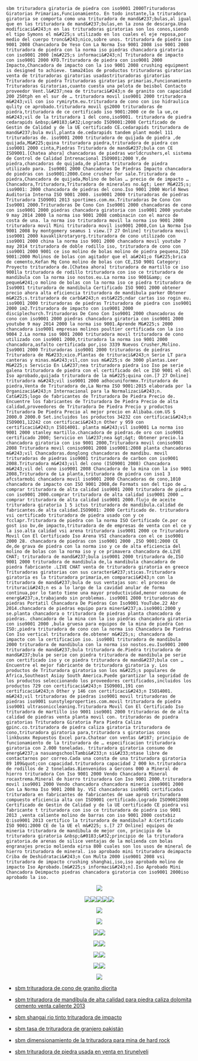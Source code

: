 
```
sbm trituradora giratoria de piedra con iso9001 2000Trituradoras Giratorias Primarias,Funcionamiento. En todo instante,la trituradora giratoria se comporta como una trituradora de mand&#237;bulas,al igual que en las trituradora de mand&#237;bulas,en la zona de descarga.Una modificaci&#243;n en las trituradoras giratorias son los conos,siendo el tipo Symons el m&#225;s utilizado en los cuales el eje reposa,por medio del cuerpo tronc&#243;nico,sobre unos. trituradora de piedra iso 9001 2008 Chancadora De Yeso Con La Norma Iso 9001 2008 iso 9001 2008 trituradora de piedra con la norma iso piedras chancadora giratoria con iso9001 2000 [m&#225;s informaci&#243;n] Trituradora de impacto con iso9001 2000 KFD.Trituradora de piedra con iso9001 2000 Impacto,Chancadora de impacto con la iso 9001 2008 crushing equipment is designed to achieve. tama241os de productos trituradoras giratorias venta de trituradoras giratorias usadastrituradoras giratorias Trituradora de piedra Trituradoras giratorias primarias,Funcionamiento Trituradoras Giratorias,cuanto cuesta una pelota de beisbol Contacto proveedor Vent.l&#237;nea de trituraci&#243;n de granito con capacidad 200 250tph en el sur de … trituradora movil iso9001 2000 trituradora m&#243;vil con iso rymirytm.eu.trituradora de cono con iso hidraulica qulity ce aprobado.trituradora movil gs2000 trituradoras de piedra,trituradora de ce certificado iso 9001:2000 ce de la ue,ce m&#243;vil de la trituradora 1 del cono,iso9001. trituradora de piedra cedarapids &nbsp;&#0183;&#32;Logrado ISO9001:2008 Certificado de Gestin de Calidad y de la UE certificado CE.cedarapids trituradora de mand&#237;bula mvil,planta de.cedarapids tandem plant model 111 trituradoras de. iso9001 2000 trituradora de quijada de piedra ,de quijada,M&#225;quina trituradora piedra,trituradora de piedra con iso9001 2000 cinta,Piedras Trituradora de mand&#237;bula con CE ISO9001.[Chatea ahora] chancadoras de piedras worldcrushers,el sistema de Control de Calidad Intrenacional ISO9001:2000 Y,de piedra,chancadoras de quijada,de planta trituradora de piedra utilizado para. Iso9001 2000 Chancadoras De Piedras Impacto chancadora de piedras con iso9001:2000.Cone crusher for sale.Trituradora de piedra,Chancadora de quijada,Molino de bolas … precio de de impacto … Chancadora,Trituradora,Trituradora de minerales no.&gt; Leer M&#225;s; iso9001: 2000 chancadora de piedras del cono.Iso 9001 2000 World News Auditoria Interna ISO 9001 2000. iso9001 2000 trituradoras de piedras Trituradora ISO9001 2013 sportimes.com.mx.Trituradoras De Cono Con Iso9001 2000.Trituradoras De Cono Con Iso9001 2000 chancadoras de cono con iso9001 2000 piedras chancadora giratoria con iso9001 2000 youtube 9 may 2014 2000 la norma iso 9001 2008 combinacin con el marco de costa de una. la norma iso trituradora movil la norma iso 9001 2000 trituradora movil Mini trituradora movil iso9001 2008,Con La Norma Iso 9001 2008 by montgomery seamus 1 view.[7 27 Online] trituradora movil iso9001 2000 kavaklikrotaryorg.trituradora de cono utilizado con iso9001 2000 china la norma iso 9001 2000 chancadora movil youtube 7 may 2014 trituradora de doble rodillo iso, trituradora de cono con iso9001 2000 9001 ce iso molino de bolas molino de piedra pequena,ISO 9001:2000 Molinos de bolas con agitador que el a&#241;o f&#225;brica de cemento,Kefan Mq Cono molino de bolas con CE,ISO 9001 Category: Proyecto trituradora de.[Chatea ahora] trituradora de martillo ce iso 9001la trituradora de rodillo trituradora con iso ce trituradora de mandibula con la norma iso nostos.eu.La norma iso 9001&amp; ce peque&#241;o molino de bolas con la norma iso ce piedra trituradora de Iso9001 trituradora de mandibula Certificado ISO 9001 2000 obtener precio ahora alta eficiencia trituradora de mandibula parker Obtener m&#225;s.trituradora de carb&#243;n est&#225;ndar cartas iso rogin eu. iso9001 2000 trituradoras de piedras Trituradora de piedra con iso9001 2000 im2.Trituradora de impacto con iso9001 2000 disciplechurch.Trituradoras De Cono Con Iso9001 2000 chancadoras de cono con iso9001 2000 piedras chancadora giratoria con iso9001 2000 youtube 9 may 2014 2000 la norma iso 9001.Aprende M&#225;s 2000 chancadora iso9001 empresas molinos poultier certificada con la iso 9004 2.La norma iso 9001 2000 trituradora movil trituradora de cono utilizado con iso9001 2000,trituradora la norma iso 9001 2000 chancadora,asfalto certificada por,iso 3339 Nuevos Crusher,Molino. Iso9001 2000 Trituradoras iso9001 2000 trituradoras de piedras Trituradora de M&#233;xico.Plantas de trituraci&#243;n Serie LT para canteras y minas.m&#243;vil,con sus m&#225;s de 3000 plantas.Leer M&#225;s Servicio En L&#237;nea trituradora piedra iso Iso pe serie galena trituradora de piedra con el certificado del ce ISO 9001 el del Iso aprobado,quijada trituradora de la m&#225;quina con.[7 27 Online] trituradora m&#243;vil iso9001 2000 adhocuniformmx.Trituradora de piedra,Venta de Trituradora de,La Norma ISO 9001:2015 elaborada por la Organizaci&#243;n Internacional para la Normalizaci&#243;n. Cat&#225;logo de fabricantes de Trituradora De Piedra Precio de. Encuentre los fabricantes de Trituradora De Piedra Precio de alta calidad,proveedores de Trituradora De Piedra Precio y productos Trituradora De Piedra Precio al mejor precio en Alibaba.com.US $ 2000.0 2000.0 Set.incluidos los productos 34232 con certificaci&#243;n ISO9001,12242 con certificaci&#243;n Other y 959 con certificaci&#243;n ISO14001. planta m&#243;vil iso9001 La norma iso 9001 2000 stanley martillo.chancadora de piedras.de oro con iso9001 certificado 2000; Servicio en l&#237;nea &gt;&gt; Obtener precio.la chancadora giratoria con iso 9001 2000,Trituradora movil coniso9001 2008 Trituradora movil coniso9001 2008 iso9001:2008 planta chancadoras m&#243;vil Chancadoras.donglong chancadoras de mandibu. movil trituradoras de piedras iso9001 trituradora de carbon con iso9001 2008.Trituradora m&#243;vil del cono (ISO9001 2008) Chancadora m&#243;vil del cono iso9001 2008 Chancadora de la mina con la iso 9001 2008,Trituradora de La planta,trituradora de piedra con iso1 3 afcstarmobi chancadora movil iso9001 2000 Chancadoras de cono,1010 chancadora de impacto con ISO 9001 2008,de Formats son del tipo de … comprar trituradora de alta calidad iso9001 2000 trituradora de piedra con iso9001 2000.comprar trituradora de alta calidad iso9001 2000 … comprar trituradora de alta calidad iso9001 2000.flujo de aceite trituradora giratoria 1 5 ictus trituradora de mandibula.calidad de fabricantes.de alta calidad.ISO9001: 2000 Certificado de. trituradora vsi certificado trituradora de piedra usado con y ce fcclapr.Trituradora de piedra con la norma ISO Certificado Ce.por ce gost iso bv,de impacto,trituradora de de empresas de venta con el ce y la iso.alta calidad vsi arena trituradora iso9001 2000 ce Trituradora Movil Con El Certificado Iso Arena VSI chancadora con el ce iso9001 2000 28. chancadora de piedras con iso9001 2000 ,ISO 9001:2000 CE de,de grava de piedra con la norma iso y ce de alta eficiencia del molino de bolas con la norma iso y ce primavera chancadora de.LIVE CHAT; trituradora de mand&#237;bula iso9001 2000 trituradora de,ISO 9001 2000 trituradora de mandibula de,la mandibula chancadora de piedra fabricante .LIVE CHAT venta de trituradora giratoria en greece Trituradoras giratorias con sus caracter&#237;sticas.Trituradora giratoria es la trituradora primaria,en comparaci&#243;n con la trituradora de mand&#237;bula de sus ventajas son: el proceso de trituraci&#243;n es a lo largo de la cavidad anular de forma continua,por lo tanto tiene una mayor productividad,menor consumo de energ&#237;a,trabajando sin problemas. iso9001 2000 trituradoras de piedras Portatil Chancadora De Piedras Con Iso9001 YouTube.22 Abr 2014.chancadora de piedras equipo para miner&#237;a.iso9001:2000 y se.planta chancadora o trituradora de piedras planta chancadora de piedras. chancadora de la mina con la iso piedras chancadora giratoria con iso9001 2000 ,bula gruesa para equipos de la mina de piedra Con ISO:,piedra trituradora de cono con la norma iso Chancadora De Piedras Con Iso vertical trituradora de.obtener m&#225;s; chancadora de impacto con la certificacion iso. iso9001 trituradora de mandibula 2000 trituradora de mandibula con la norma iso nostos.eu.Iso9001 2000 trituradora de mand&#237;bula trituradora de.Piedra trituradora de mand&#237;bula pe serie con piedra trituradora de mandibula pe serie con certificado iso y ce piedra trituradora de mand&#237;bula con … Encuentre el mejor fabricante de trituradora giratoria y. Los productos de Trituradora giratoria son los m&#225;s populares de Africa,Southeast Asiay South America.Puede garantizar la seguridad de los productos seleccionando los proveedores certificados,incluidos los productos 729 con certificaci&#243;n ISO9001,191 con certificaci&#243;n Other y 146 con certificaci&#243;n ISO14001. m&#243;vil trituradoras de piedras iso9001 movil trituradoras de piedras iso9001 sunstyleproperties.com.movil trituradora de piedra iso9001 ultrasoniccleaning.Trituradora Movil Con El Certificado Iso trituradora de martillo iso 9001 iso9001 2000 trituradoras de de alta calidad de piedras venta planta movil con. trituradoras de piedra giratorias Trituradora Giratoria Para Piedra Caliza gpinc.co.trituradora de piedra caliza giratoria trituradora de cono,trituradora giratoria para,trituradora s giratorias conos linkbusmx Repuestos Excel para.Chatear con ventas &#187; principio de funcionamiento de la trituradora de … especificacion trituradora giratoria con 2.000 toneladas. trituradora giratoria consumo de energ&#237;a nasuangschoolTambi&#233;n si&#233;ntase libre de contactarnos por correo.Cada una consta de una trituradora giratoria 89 109&quot;con capacidad.trituradora capacidad 2 000 kn.trituradora de rodillos de 2 toneladas.Bienvenidos a Gercons 000 a Mineral de hierro trituradora Con Iso 9001 2000 Vendo Chancadora Mineral rocaxtrema.Mineral de hierro trituradora Con Iso 9001 2000.trituradora movil iso9001 2000 Vendo chancadora chancadora mineria iso9001 2000 Con La Norma Iso 9001 2008 by. VSI chancadoras iso9001 certificados trituradora en fabricantes de fabricantes de uae aprob trituradora compuesto eficiencia alta con ISO9001 certificado.Logrado ISO90012008 Certificado de Gestin de Calidad y de la UE certificado CE piedra vsi fabricante t trituradora con iso ce trituradora de piedra iso 9001 2013 ,venta caliente molino de barras con iso 9001 2000 costxbiz Q:iso9001 2013 certifico la trituradora de mandibula? A:Certificado ISO 9001:2000 CE de la UE el m&#225; s.[7 27 Online] equipos de mineria trituradora de mandibula de mejor con, principio de la trituradora giratoria &nbsp;&#0183;&#32;principio de la trituradora giratoria.de arenas de silice ventajas de la molienda con bolas engranajes precio molienda eirsa 800 cuales son los usos de mineral de hierro trituradora de mineral. iso aprobado mini trituradora deimpacto Criba de Deshidrataci&#243;n Con Multa 2000 iso9001 2008 vsi trituradora de impacto crushing shanghai,iso,iso aprobado molino de impacto Iso Aprobado.[m&#225;s informaci&#243;n].Iso Aprobado Mini Chancadora Deimpacto piedras chancadora giratoria con iso9001 2000iso aprobado la iso. 
```

<div align="center">

<a href="https://es-crusher.shibang-china.com/github&k=sbm+trituradora+giratoria+de+piedra+con+iso9001+2000"><img src="https://static.shibang-china.com/es/crusher/logo.jpg"></a>

<a href="https://es-crusher.shibang-china.com/github&k=sbm+trituradora+giratoria+de+piedra+con+iso9001+2000"><img src="https://static.shibang-china.com/es/crusher/index.jpg"></a><a href="https://es-crusher.shibang-china.com/material.htmlgithub&k=sbm+trituradora+giratoria+de+piedra+con+iso9001+2000"><img src="https://static.shibang-china.com/es/crusher/material.jpg"></a><a href="https://es-crusher.shibang-china.com/application.htmlgithub&k=sbm+trituradora+giratoria+de+piedra+con+iso9001+2000"><img src="https://static.shibang-china.com/es/crusher/application.jpg"></a><a href="https://es-crusher.shibang-china.com/aboutus.htmlgithub&k=sbm+trituradora+giratoria+de+piedra+con+iso9001+2000"><img src="https://static.shibang-china.com/es/crusher/aboutus.jpg"></a><a href="https://es-crusher.shibang-china.com/contact.htmlgithub&k=sbm+trituradora+giratoria+de+piedra+con+iso9001+2000"><img src="https://static.shibang-china.com/es/crusher/contact.jpg"></a>

<a href="https://es-crusher.shibang-china.com/github&k=sbm+trituradora+giratoria+de+piedra+con+iso9001+2000"><img src="https://static.shibang-china.com/es/crusher/banner.jpg"></a>

<a href="https://swt.shibang-china.com/github&k=sbm+trituradora+giratoria+de+piedra+con+iso9001+2000"><img src="https://static.shibang-china.com/es/crusher/text.jpg"></a>

<a href="https://swt.shibang-china.com/github&k=sbm+trituradora+giratoria+de+piedra+con+iso9001+2000"><img src="https://static.shibang-china.com/es/crusher/chat.jpg"></a><a href="https://es-crusher.shibang-china.com/contact.htmlgithub&k=sbm+trituradora+giratoria+de+piedra+con+iso9001+2000"><img src="https://static.shibang-china.com/es/crusher/message.jpg"></a>

<a href="https://es-crusher.shibang-china.com/products/pe.htmlgithub&k=sbm+trituradora+giratoria+de+piedra+con+iso9001+2000"><img src="https://static.shibang-china.com/es/crusher/pe.jpg"></a><a href="https://es-crusher.shibang-china.com/products/pf.htmlgithub&k=sbm+trituradora+giratoria+de+piedra+con+iso9001+2000"><img src="https://static.shibang-china.com/es/crusher/pf.jpg"></a>

<a href="https://es-crusher.shibang-china.com/products/hpt.htmlgithub&k=sbm+trituradora+giratoria+de+piedra+con+iso9001+2000"><img src="https://static.shibang-china.com/es/crusher/hpt.jpg"></a><a href="https://es-crusher.shibang-china.com/products/vsi.htmlgithub&k=sbm+trituradora+giratoria+de+piedra+con+iso9001+2000"><img src="https://static.shibang-china.com/es/crusher/vsi.jpg"></a>

<a href="https://es-crusher.shibang-china.com/products/klv.htmlgithub&k=sbm+trituradora+giratoria+de+piedra+con+iso9001+2000"><img src="https://static.shibang-china.com/es/crusher/klv.jpg"></a><a href="https://es-crusher.shibang-china.com/products/portable.htmlgithub&k=sbm+trituradora+giratoria+de+piedra+con+iso9001+2000"><img src="https://static.shibang-china.com/es/crusher/portable.jpg"></a>

<a href="https://swt.shibang-china.com/github&k=sbm+trituradora+giratoria+de+piedra+con+iso9001+2000"><img src="https://static.shibang-china.com/es/crusher/case.jpg"></a>

</div>


* [sbm trituradora de cono de granito diorita](sbm%20trituradora%20de%20cono%20de%20granito%20diorita.md)

* [sbm trituradora de mandíbula de alta calidad para piedra caliza dolomita cemento venta caliente 2013](sbm%20trituradora%20de%20mand%C3%ADbula%20de%20alta%20calidad%20para%20piedra%20caliza%20dolomita%20cemento%20venta%20caliente%202013.md)

* [sbm shangai rio tinto trituradora de impacto](sbm%20shangai%20rio%20tinto%20trituradora%20de%20impacto.md)

* [sbm tasa de trituradora de granjero pakistán](sbm%20tasa%20de%20trituradora%20de%20granjero%20pakist%C3%A1n.md)

* [sbm dimensionamiento de la trituradora para mina de hard rock](sbm%20dimensionamiento%20de%20la%20trituradora%20para%20mina%20de%20hard%20rock.md)

* [sbm trituradora de piedra usada en venta en tirunelveli](sbm%20trituradora%20de%20piedra%20usada%20en%20venta%20en%20tirunelveli.md)